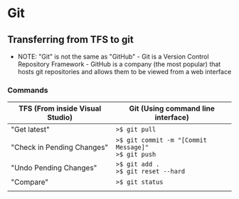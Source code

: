 Git
====

## Transferring from TFS to git

* NOTE: "Git" is not the same as "GitHub"
        - Git is a Version Control Repository Framework
        - GitHub is a company (the most popular) that hosts git repositories and allows them to be viewed from a web interface
        


### Commands

|TFS (From inside Visual Studio)   |Git (Using command line interface)   |
|------|--------|
|"Get latest"| `>$ git pull`  |
|"Check in Pending Changes"| `>$ git commit -m "[Commit Message]"`<br> `>$ git push`  |
| "Undo Pending Changes"| `>$ git add .`<br> `>$ git reset --hard`|
| "Compare"| `>$ git status`|
|||